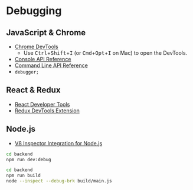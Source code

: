 # Debugging

## JavaScript & Chrome

- [Chrome DevTools](https://developer.chrome.com/devtools)
  - Use <kbd class="kbd">Ctrl</kbd>+<kbd class="kbd">Shift</kbd>+<kbd class="kbd">I</kbd> (or <kbd class="kbd">Cmd</kbd>+<kbd class="kbd">Opt</kbd>+<kbd class="kbd">I</kbd> on Mac) to open the DevTools.
- [Console API Reference](https://developers.google.com/web/tools/chrome-devtools/console/console-reference)
- [Command Line API Reference](https://developers.google.com/web/tools/chrome-devtools/console/command-line-reference)
- `debugger;`

## React & Redux

- [React Developer Tools](https://github.com/facebook/react-devtools)
- [Redux DevTools Extension](https://github.com/zalmoxisus/redux-devtools-extension)

## Node.js

- [V8 Inspector Integration for Node.js](https://nodejs.org/dist/latest-v6.x/docs/api/debugger.html#debugger_v8_inspector_integration_for_node_js)

```sh
cd backend
npm run dev:debug
```

```sh
cd backend
npm run build
node --inspect --debug-brk build/main.js
```
